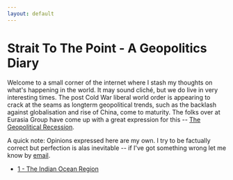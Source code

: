 ```yaml
---
layout: default
---
```

<!---
Text can be **bold**, _italic_, or ~~strikethrough~~.

[Link to another page](./another-page.html)

There should be whitespace between paragraphs.

There should be whitespace between paragraphs. We recommend including a README, or a file with information about your project.
--->
# Strait To The Point - A Geopolitics Diary

Welcome to a small corner of the internet where I stash my thoughts on what's happening in the world. It may sound
cliché, but we do live in very interesting times. The post Cold War liberal world order is appearing to crack at the seams
as longterm geopolitical trends, such as the backlash against globalisation and rise of China, come to maturity. The folks over at Eurasia Group
have come up with a great expression for this -- [The Geopolitical Recession](https://www.eurasiagroup.net/issues/top-risks-2017). 


A quick note: Opinions expressed here are my own. I try to be factually correct but perfection is alas inevitable -- if I've got
something wrong let me know by [email](mailto:joe_singh@hotmail.co.uk). 

* [1 - The Indian Ocean Region](./blogposts/post_1.md)
